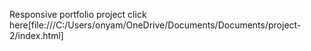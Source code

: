 Responsive portfolio project
click here[file:///C:/Users/onyam/OneDrive/Documents/Documents/project-2/index.html]
